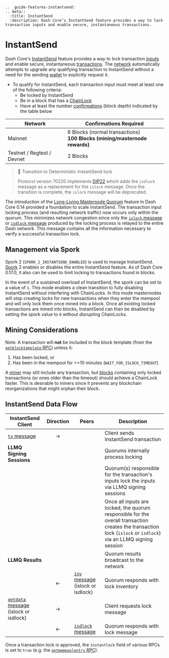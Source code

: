 ```{eval-rst}
.. _guide-features-instantsend:
.. meta::
  :title: InstantSend
  :description: Dash Core’s InstantSend feature provides a way to lock transaction inputs and enable secure, instantaneous transactions. 
```

# InstantSend

Dash Core's [InstantSend](../resources/glossary.md#instantsend) feature provides a way to lock transaction [inputs](../resources/glossary.md#input) and enable secure, instantaneous [transactions](../resources/glossary.md#transaction). The [network](../resources/glossary.md#network) automatically attempts to upgrade any qualifying transaction to InstantSend without a need for the sending [wallet](../resources/glossary.md#wallet) to explicitly request it.

* To qualify for InstantSend, each transaction input must meet at least one of the following criteria:
  * Be locked by InstantSend
  * Be in a block that has a [ChainLock](../resources/glossary.md#chainlock)
  * Have at least the number [confirmations](../resources/glossary.md#confirmations) (block depth) indicated by the table below

| **Network** | **Confirmations Required** |
| --- | --- |
| Mainnet | 6 Blocks (normal transactions)<br>**100 Blocks (mining/masternode rewards)** |
| Testnet / Regtest / Devnet | 2 Blocks |

> 📘 Transition to Deterministic InstantSend lock
>
> Protocol version 70220 implements [DIP22](https://github.com/dashpay/dips/blob/master/dip-0022.md) which adds the `isdlock` message as a replacement for the `islock` message. Once the transition is complete, the `islock` message will be deprecated.

The introduction of the [Long-Living Masternode Quorum](../resources/glossary.md#long-living-masternode-quorum) feature in Dash Core 0.14 provided a foundation to scale InstantSend. The transaction input locking process (and resulting network traffic) now occurs only within the quorum. This minimizes network congestion since only the [`islock` message](../reference/p2p-network-instantsend-messages.md#islock) or [`isdlock` message](../reference/p2p-network-instantsend-messages.md#isdlock) produced by the locking process is relayed to the entire Dash network. This message contains all the information necessary to verify a successful transaction lock.

## Management via Spork

Spork 2 (`SPORK_2_INSTANTSEND_ENABLED`) is used to manage InstantSend. [Spork](../resources/glossary.md#spork) 2 enables or disables the entire InstantSend feature. As of Dash Core 0.17.0, it also can be used to limit locking to transactions found in blocks.

In the event of a sustained overload of InstantSend, the spork can be set to a value of `1`. This mode enables a clean transition to fully disabling InstantSend without interfering with ChainLocks. In this mode masternodes will stop creating locks for new transactions when they enter the mempool and will only lock them once mined into a block. Once all existing locked transactions are mined into blocks, InstantSend can then be disabled by setting the spork value to `0` without disrupting ChainLocks.

## Mining Considerations

Note: A transaction will **not** be included in the block template (from the [`getblocktemplate` RPC](../api/remote-procedure-calls-mining.md#getblocktemplate)) unless it:

 1. Has been locked, or
 2. Has been in the mempool for >=10 minutes (`WAIT_FOR_ISLOCK_TIMEOUT`)

A [miner](../resources/glossary.md#miner) may still include any transaction, but [blocks](../resources/glossary.md#block) containing only locked transactions (or ones older than the timeout) should achieve a ChainLock faster. This is desirable to miners since it prevents any blockchain reorganizations that might orphan their block.

## InstantSend Data Flow

| **InstantSend Client** | **Direction**  | **Peers**   | **Description** |
| --- | :---: | --- | --- |
| [`tx` message](../reference/p2p-network-data-messages.md#tx)                | → |                         | Client sends InstantSend transaction
| **LLMQ Signing Sessions**   |   |                         | Quorums internally process locking |
|                             |   |                         | Quorum(s) responsible for the transaction's inputs lock the inputs via LLMQ signing sessions
|                             |   |                         | Once all inputs are locked, the quorum responsible for the overall transaction creates the transaction lock (`islock` or `isdlock`) via an LLMQ signing session
| **LLMQ Results**             |   |                         | Quorum results broadcast to the network |
|                             | ← | [`inv` message](../reference/p2p-network-data-messages.md#inv) (islock or isdlock)  | Quorum responds with lock inventory
| [`getdata` message](../reference/p2p-network-data-messages.md#getdata) (islock or isdlock)  | → |                         | Client requests lock message
|                             | ← | [`isdlock` message](../reference/p2p-network-instantsend-messages.md#isdlock)        | Quorum responds with lock message

Once a transaction lock is approved, the `instantlock` field of various RPCs is set to `true` (e.g. the [`getmempoolentry` RPC](../api/remote-procedure-calls-blockchain.md#getmempoolentry)).
